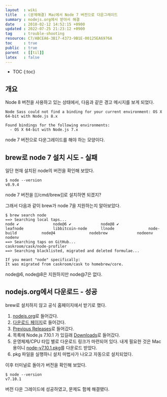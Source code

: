 ```yaml
---
layout  : wiki
title   : (문제해결) Mac에서 Node 7 버전으로 다운그레이드
summary : nodejs.org에서 받아서 해결
date    : 2018-02-12 14:52:15 +0900
updated : 2022-07-25 21:23:12 +0900
tag     : trouble-shooting
resource: C7/ABCEA6-3B17-4373-9B1E-00125EA6976A
toc     : true
public  : true
parent  : [[til]]
latex   : false
---
```

* TOC
{:toc}

## 개요

Node 8 버전을 사용하고 있는 상태에서, 다음과 같은 경고 메시지를 보게 되었다.

```
Node Sass could not find a binding for your current environment: OS X 64-bit with Node.js 8.x

Found bindings for the following environments:
  - OS X 64-bit with Node.js 7.x
```

node 7 버전으로 다운그레이드를 해야 하는 모양이다.

## brew로 node 7 설치 시도 - 실패

일단 현재 설치된 node의 버전을 확인해 보았다.

```
$ node --version
v8.9.4
```

node 7 버전을 [[/cmd/brew]]로 설치하면 되겠지?

그래서 다음과 같이 brew가 node 7을 지원하는지 알아보았다.

```
$ brew search node
==> Searching local taps...
node ✔               node@6 ✔             node@8 ✔             leafnode             libbitcoin-node      llnode               node-build           node@4               nodebrew             nodeenv              nodenv
==> Searching taps on GitHub...
caskroom/cask/node-profiler
==> Searching blacklisted, migrated and deleted formulae...

If you meant "node" specifically:
It was migrated from caskroom/cask to homebrew/core.
```

node@6, node@8은 지원하지만 node@7은 없다.

## nodejs.org에서 다운로드 - 성공

brew로 설치하지 않고 공식 홈페이지에서 받기로 했다.

1. [nodejs.org](https://nodejs.org/en/)로 들어갔다.
2. [다운로드 페이지](https://nodejs.org/en/download/current/ )로 들어갔다.
3. [Previous Releases](https://nodejs.org/en/download/releases/)로 들어갔다.
4. 목록에 Node.js 7.10.1 가 있길래 [Downloads](https://nodejs.org/download/release/v7.10.1/)로 들어갔다.
5. 운영체제/CPU 타입 별로 다운로드 링크가 마련되어 있다. 내게 필요한 것은 Mac 용이니 [node-v7.10.1.pkg](https://nodejs.org/download/release/v7.10.1/node-v7.10.1.pkg)를 다운로드 받았다.
6. pkg 파일을 실행하니 설치 마법사가 나오고 자동으로 설치되었다.

이후 터미널로 돌아가 버전을 확인해 보았다.

```
$ node --version
v7.10.1
```

버전 다운 그레이드에 성공하였고, 문제도 함께 해결됐다.


